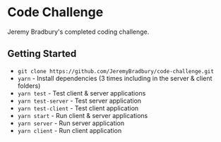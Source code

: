 # Code Challenge
Jeremy Bradbury's completed coding challenge.

## Getting Started

* `git clone https://github.com/JeremyBradbury/code-challenge.git`
* `yarn` - Install dependencies (3 times including in the server & client folders)
* `yarn test` - Test client & server applications
* `yarn test-server` - Test server application
* `yarn test-client` - Test client application
* `yarn start` - Run client & server applications
* `yarn server` - Run server application
* `yarn client` - Run client application

